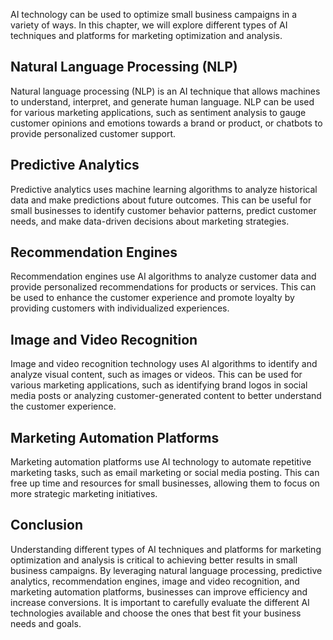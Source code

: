 
AI technology can be used to optimize small business campaigns in a variety of ways. In this chapter, we will explore different types of AI techniques and platforms for marketing optimization and analysis.

Natural Language Processing (NLP)
---------------------------------

Natural language processing (NLP) is an AI technique that allows machines to understand, interpret, and generate human language. NLP can be used for various marketing applications, such as sentiment analysis to gauge customer opinions and emotions towards a brand or product, or chatbots to provide personalized customer support.

Predictive Analytics
--------------------

Predictive analytics uses machine learning algorithms to analyze historical data and make predictions about future outcomes. This can be useful for small businesses to identify customer behavior patterns, predict customer needs, and make data-driven decisions about marketing strategies.

Recommendation Engines
----------------------

Recommendation engines use AI algorithms to analyze customer data and provide personalized recommendations for products or services. This can be used to enhance the customer experience and promote loyalty by providing customers with individualized experiences.

Image and Video Recognition
---------------------------

Image and video recognition technology uses AI algorithms to identify and analyze visual content, such as images or videos. This can be used for various marketing applications, such as identifying brand logos in social media posts or analyzing customer-generated content to better understand the customer experience.

Marketing Automation Platforms
------------------------------

Marketing automation platforms use AI technology to automate repetitive marketing tasks, such as email marketing or social media posting. This can free up time and resources for small businesses, allowing them to focus on more strategic marketing initiatives.

Conclusion
----------

Understanding different types of AI techniques and platforms for marketing optimization and analysis is critical to achieving better results in small business campaigns. By leveraging natural language processing, predictive analytics, recommendation engines, image and video recognition, and marketing automation platforms, businesses can improve efficiency and increase conversions. It is important to carefully evaluate the different AI technologies available and choose the ones that best fit your business needs and goals.
